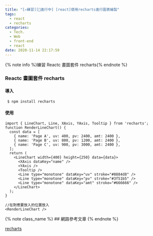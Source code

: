 ```yaml
---
title: "[✍練習][🚧進行中] [react]使用recharts進行圖表繪製"
tags:
  - react
  - recharts
categories:
  - Tech.
  - Web
  - front-end
  - react
date: 2020-11-14 22:17:59
---
```


{% note info %}練習 Reactc 畫圖套件 recharts{% endnote %}

<!--more-->

### Reactc 畫圖套件 recharts

#### 導入

```
 $ npm install recharts
```

#### 使用

```
import { LineChart, Line, XAxis, YAxis, Tooltip } from 'recharts';
function RenderLineChart() {
  const data = [
    { name: 'Page A', uv: 400, pv: 2400, amt: 2400 },
    { name: 'Page B', uv: 800, pv: 1200, amt: 2400 },
    { name: 'Page C', uv: 900, pv: 3000, amt: 2400 },
  ];
  return (
    <LineChart width={400} height={250} data={data}>
      <XAxis dataKey="name" />
      <YAxis />
      <Tooltip />
      <Line type="monotone" dataKey="uv" stroke="#8884d8" />
      <Line type="monotone" dataKey="pv" stroke="#3f51b5" />
      <Line type="monotone" dataKey="amt" stroke="#666666" />
    </LineChart>
  );
}

//在對應要放入的位置放入
<RenderLineChart />
```

{% note class_name %} ## 網路參考文章 {% endnote %}

[recharts](https://recharts.org/en-US)
